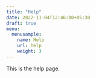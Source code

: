 ```yaml
---
title: "Help"
date: 2022-11-04T12:46:00+05:30
draft: true
menu:
  menusample:
    name: Help
    url: help
    weight: 3
---
```


This is the help page.
